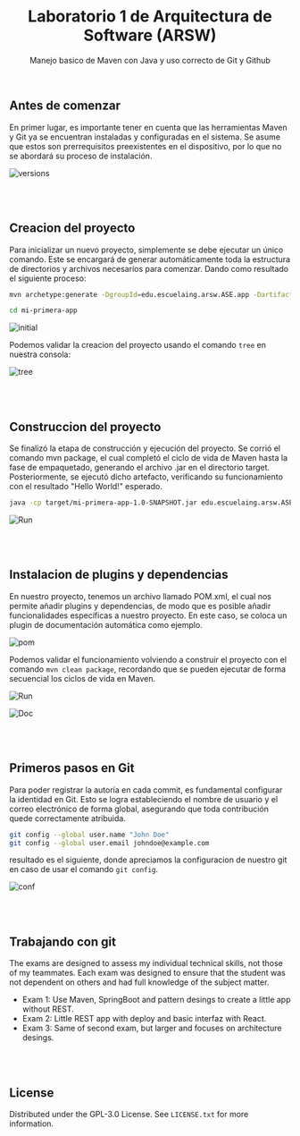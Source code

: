 <div align="center">
  
<h1 align="center">Laboratorio 1 de Arquitectura de Software (ARSW)</h1>

<p align="center">
Manejo basico de Maven con Java y uso correcto de Git y Github
</p>

</div>

</br>


## Antes de comenzar

En primer lugar, es importante tener en cuenta que las herramientas Maven y Git ya se encuentran instaladas y configuradas en el sistema. Se asume que estos son prerrequisitos preexistentes en el dispositivo, por lo que no se abordará su proceso de instalación.

![versions](/docs/i)


</br>
</br>

## Creacion del proyecto

Para inicializar un nuevo proyecto, simplemente se debe ejecutar un único comando. Este se encargará de generar automáticamente toda la estructura de directorios y archivos necesarios para comenzar. Dando como resultado el siguiente proceso:

```sh
mvn archetype:generate -DgroupId=edu.escuelaing.arsw.ASE.app -DartifactId=mi-primera-app -DarchetypeArtifactId=maven-archetype-quickstart -DinteractiveMode=false

cd mi-primera-app
```

![initial](/docs/initial.jpeg)

Podemos validar la creacion del proyecto usando el comando `tree` en nuestra consola:

![tree](/docs/tree.jpeg)


</br>
</br>

## Construccion del proyecto

Se finalizó la etapa de construcción y ejecución del proyecto. Se corrió el comando mvn package, el cual completó el ciclo de vida de Maven hasta la fase de empaquetado, generando el archivo .jar en el directorio target. Posteriormente, se ejecutó dicho artefacto, verificando su funcionamiento con el resultado "Hello World!" esperado.

```sh
java -cp target/mi-primera-app-1.0-SNAPSHOT.jar edu.escuelaing.arsw.ASE.app.App
```


![Run](/docs/run.jpeg)


</br>
</br>

## Instalacion de plugins y dependencias

En nuestro proyecto, tenemos un archivo llamado POM.xml, el cual nos permite añadir plugins y dependencias, de modo que es posible añadir funcionalidades específicas a nuestro proyecto. En este caso, se coloca un plugin de documentación automática como ejemplo.

![pom](/docs/pom.jpeg)

Podemos validar el funcionamiento volviendo a construir el proyecto con el comando `mvn clean package`, recordando que se pueden ejecutar de forma secuencial los ciclos de vida en Maven.

![Run](/docs/runmvn.jpeg)

![Doc](/docs/doc.png)

</br>
</br>

## Primeros pasos en Git

Para poder registrar la autoría en cada commit, es fundamental configurar la identidad en Git. Esto se logra estableciendo el nombre de usuario y el correo electrónico de forma global, asegurando que toda contribución quede correctamente atribuida.

```sh
git config --global user.name "John Doe"
git config --global user.email johndoe@example.com
```

resultado es el siguiente, donde apreciamos la configuracion de nuestro git en caso de usar el comando `git config`.

![conf](/docs/conf.jpeg)


</br>
</br>

## Trabajando con git

The exams are designed to assess my individual technical skills, not those of my teammates. Each exam was designed to ensure that the student was not dependent on others and had full knowledge of the subject matter.
- Exam 1: Use Maven, SpringBoot and pattern desings to create a little app without REST.
- Exam 2: Little REST app with deploy and basic interfaz with React.
- Exam 3: Same of second exam, but larger and focuses on architecture desings.

</br>
</br>


## License
Distributed under the GPL-3.0 License. See `LICENSE.txt` for more information.
